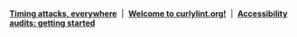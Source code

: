 **[Timing attacks, everywhere](https://thib.me/timing-attacks-everywhere)**  |  **[Welcome to curlylint.org!](https://www.curlylint.org/blog/welcome-to-curlylint)**  |  **[Accessibility audits: getting started](https://torchbox.com/blog/accessibility-audits/)**
